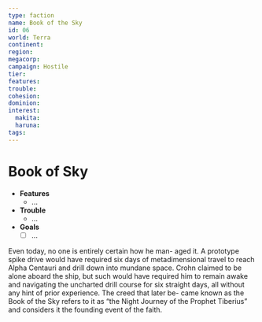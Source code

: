 ```yaml
---
type: faction
name: Book of the Sky
id: 06
world: Terra
continent: 
region:  
megacorp: 
campaign: Hostile
tier: 
features: 
trouble: 
cohesion: 
dominion: 
interest:
  makita: 
  haruna: 
tags: 
---
```


# Book of Sky

- **Features**
	- ...
- **Trouble**
	- ...
- **Goals**
	- [ ] ...

Even today, no one is entirely certain how he man- aged it. A prototype spike drive would have required six days of metadimensional travel to reach Alpha Centauri and drill down into mundane space. Crohn claimed to be alone aboard the ship, but such would have required him to remain awake and navigating the uncharted drill course for six straight days, all without any hint of prior experience. The creed that later be- came known as the Book of the Sky refers to it as “the Night Journey of the Prophet Tiberius” and considers it the founding event of the faith.